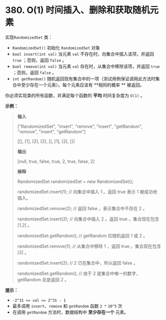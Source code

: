 # 380. O(1) 时间插入、删除和获取随机元素

实现`RandomizedSet` 类：

* `RandomizedSet()` 初始化 `RandomizedSet` 对象
* `bool insert(int val)` 当元素 `val` 不存在时，向集合中插入该项，并返回 `true` ；否则，返回 `false` 。
* `bool remove(int val)` 当元素 `val` 存在时，从集合中移除该项，并返回 `true` ；否则，返回 `false` 。
* `int getRandom()` 随机返回现有集合中的一项（测试用例保证调用此方法时集合中至少存在一个元素）。每个元素应该有 **相同的概率
  **  被返回。

你必须实现类的所有函数，并满足每个函数的 **平均**  时间复杂度为 `O(1)` 。

**示例：**

> **输入**
>
> \["RandomizedSet", "insert", "remove", "insert", "getRandom", "remove", "insert", "getRandom"]
>
> \[\[], \[1], \[2], \[2], \[], \[1], \[2], \[]]
>
> **输出**
>
> \[null, true, false, true, 2, true, false, 2]
>
> **解释**
>
> RandomizedSet randomizedSet = new RandomizedSet\(\);
>
> randomizedSet\.insert\(1\); // 向集合中插入 1 。返回 true 表示 1 被成功地插入。
>
> randomizedSet\.remove\(2\); // 返回 false ，表示集合中不存在 2 。
>
> randomizedSet\.insert\(2\); // 向集合中插入 2 。返回 true 。集合现在包含 \[1,2] 。
>
> randomizedSet\.getRandom\(\); // getRandom 应随机返回 1 或 2 。
>
> randomizedSet\.remove\(1\); // 从集合中移除 1 ，返回 true 。集合现在包含 \[2] 。
>
> randomizedSet\.insert\(2\); // 2 已在集合中，所以返回 false 。
>
> randomizedSet\.getRandom\(\); // 由于 2 是集合中唯一的数字，getRandom 总是返回 2 。

**提示：**

* `-2^31 <= val <= 2^31 - 1`
* 最多调用 `insert`、`remove` 和 `getRandom` 函数 `2 *` `10^5` 次
* 在调用 `getRandom` 方法时，数据结构中 **至少存在一个**  元素。
